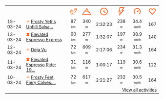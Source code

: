 <table>
    <tr>
        <th></th>
        <th></th>
        <th align="center"><img src="https://raw.githubusercontent.com/robiningelbrecht/strava-activities/master/public/distance.svg" width="30" alt="distance" title="distance"/></th>
        <th align="center"><img src="https://raw.githubusercontent.com/robiningelbrecht/strava-activities/master/public/elevation.svg" width="30" alt="elevation" title="elevation"/></th>
        <th align="center"><img src="https://raw.githubusercontent.com/robiningelbrecht/strava-activities/master/public/time.svg" width="30" alt="time" title="time"/></th>
        <th align="center"><img src="https://raw.githubusercontent.com/robiningelbrecht/strava-activities/master/public/average-watt.svg" width="30" alt="average watts" title="average watts"/></th>
        <th align="center"><img src="https://raw.githubusercontent.com/robiningelbrecht/strava-activities/master/public/average-speed.svg" width="30" alt="average speed" title="average speed"/></th>
        <th align="center"><img src="https://raw.githubusercontent.com/robiningelbrecht/strava-activities/master/public/heart-rate.svg" width="30" alt="average heart rate" title="average heart rate"/></th>
    </tr>
            <tr>
            <td>15-03-24</td>
            <td>
                <img src="https://raw.githubusercontent.com/robiningelbrecht/strava-activities/master/public/activity-ride.svg" width="12" alt="Frosty Yeti&#039;s Uphill Salsa Dance" title="Frosty Yeti&#039;s Uphill Salsa Dance"/>
<a href="https://www.strava.com/activities/10967092464" title="Kcal: 2390 | Gear: None ">Frosty Yeti&#039;s Uphill Salsa...</a>
            </td>
            <td align="center">87 <sup><sub>km</sub></sup></td>
            <td align="center">340 <sup><sub>m</sub></sup></td>
            <td align="center">2:32:23</td>
            <td align="center">238 <sup><sub>w</sub></sup></td>
            <td align="center">34.4 <sup><sub>km/h</sub></sup></td>
            <td align="center">167</td>
        </tr>
            <tr>
            <td>13-03-24</td>
            <td>
                                <img src="https://raw.githubusercontent.com/robiningelbrecht/strava-activities/master/public/activity-virtual-ride-zwift.svg" width="12" alt="Elevated Espresso Express" title="Elevated Espresso Express"/>
<a href="https://www.strava.com/activities/10950998424" title="Kcal: 1045 | Gear: None ">Elevated Espresso Express</a>
            </td>
            <td align="center">60 <sup><sub>km</sub></sup></td>
            <td align="center">277 <sup><sub>m</sub></sup></td>
            <td align="center">1:32:07</td>
            <td align="center">197 <sup><sub>w</sub></sup></td>
            <td align="center">38.9 <sup><sub>km/h</sub></sup></td>
            <td align="center">140</td>
        </tr>
            <tr>
            <td>12-03-24</td>
            <td>
                <img src="https://raw.githubusercontent.com/robiningelbrecht/strava-activities/master/public/activity-ride.svg" width="12" alt="Deja Vu" title="Deja Vu"/>
<a href="https://www.strava.com/activities/10943972678" title="Kcal: 2122 | Gear: None ">Deja Vu</a>
            </td>
            <td align="center">72 <sup><sub>km</sub></sup></td>
            <td align="center">609 <sup><sub>m</sub></sup></td>
            <td align="center">2:17:06</td>
            <td align="center">234 <sup><sub>w</sub></sup></td>
            <td align="center">31.3 <sup><sub>km/h</sub></sup></td>
            <td align="center">164</td>
        </tr>
            <tr>
            <td>11-03-24</td>
            <td>
                                <img src="https://raw.githubusercontent.com/robiningelbrecht/strava-activities/master/public/activity-virtual-ride-zwift.svg" width="12" alt="Elevated Espresso Ride: 19 Miles, 380 Feet, and a Dash of Caffeine" title="Elevated Espresso Ride: 19 Miles, 380 Feet, and a Dash of Caffeine"/>
<a href="https://www.strava.com/activities/10937481259" title="Kcal: 411 | Gear: None ">Elevated Espresso Ride: 19...</a>
            </td>
            <td align="center">31 <sup><sub>km</sub></sup></td>
            <td align="center">116 <sup><sub>m</sub></sup></td>
            <td align="center">1:00:17</td>
            <td align="center">119 <sup><sub>w</sub></sup></td>
            <td align="center">30.6 <sup><sub>km/h</sub></sup></td>
            <td align="center">122</td>
        </tr>
            <tr>
            <td>10-03-24</td>
            <td>
                <img src="https://raw.githubusercontent.com/robiningelbrecht/strava-activities/master/public/activity-ride.svg" width="12" alt="Frosty Feet, Fiery Calves: 44 Miles of Elevation Delirium!" title="Frosty Feet, Fiery Calves: 44 Miles of Elevation Delirium!"/>
<a href="https://www.strava.com/activities/10931595968" title="Kcal: 2173 | Gear: None ">Frosty Feet, Fiery Calves:...</a>
            </td>
            <td align="center">72 <sup><sub>km</sub></sup></td>
            <td align="center">617 <sup><sub>m</sub></sup></td>
            <td align="center">2:21:27</td>
            <td align="center">232 <sup><sub>w</sub></sup></td>
            <td align="center">30.5 <sup><sub>km/h</sub></sup></td>
            <td align="center">164</td>
        </tr>
                <tr>
            <td colspan="8" align="right"><a href="https://github.com/robiningelbrecht/strava-activities#activities">View all activities</a></td>
        </tr>
    </table>
